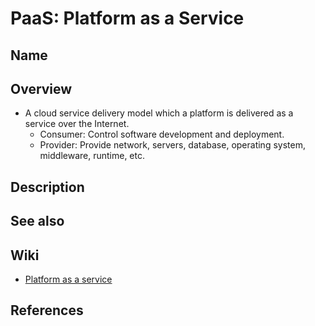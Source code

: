 # PaaS: Platform as a Service

## Name

## Overview
- A cloud service delivery model which a platform is delivered as a service over the Internet.
   - Consumer: Control software development and deployment.
   - Provider: Provide network, servers, database, operating system, middleware, runtime, etc.

## Description

## See also

## Wiki
- [Platform as a service](https://en.wikipedia.org/wiki/Platform)

## References
